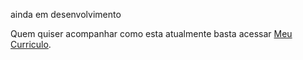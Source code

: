 ainda em desenvolvimento

<p>
  Quem quiser acompanhar como esta atualmente basta acessar <a href="https://devhygor.github.io/meu-curriculo//" target="_blank" rel="noopener noreferrer">Meu Curriculo</a>.
</p>
